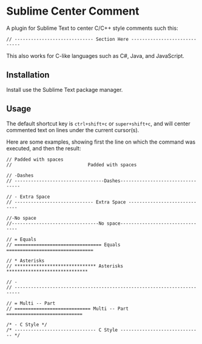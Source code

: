 # Sublime Center Comment

A plugin for Sublime Text to center C/C++ style comments such this:

    // ----------------------------- Section Here -----------------------------

This also works for C-like languages such as C#, Java, and JavaScript.


## Installation

Install use the Sublime Text package manager.


## Usage

The default shortcut key is `ctrl+shift+c` or `super+shift+c`, and will center commented text on lines under the current cursor(s).

Here are some examples, showing first the line on which the command was executed, and then the result:

    // Padded with spaces
    //                            Padded with spaces

    // -Dashes
    // ---------------------------------Dashes---------------------------------

    // - Extra Space
    // ----------------------------- Extra Space -----------------------------

    //-No space
    //--------------------------------No space--------------------------------

    // = Equals
    // ================================ Equals ================================

    // * Asterisks
    // ****************************** Asterisks ******************************

    // -
    // ------------------------------------------------------------------------

    // = Multi -- Part
    // ============================ Multi -- Part ============================

    /* - C Style */
    /* ------------------------------ C Style ------------------------------ */



